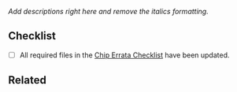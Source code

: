 <!-- This template states the absolute minimum for an MR. If you want to have a more elaborate template for a specific kind of MR (feature/bugfix/docs) with a checklist, select another template. -->

_Add descriptions right here and remove the italics formatting._<!-- Mandatory -->

## Checklist <!-- Optional -->
<!-- Todo items before merge-->
* [ ] All required files in the [Chip Errata Checklist](https://espressifsystems.sharepoint.com/:x:/r/sites/Documentation/_layouts/15/Doc.aspx?sourcedoc=%7B82FC5D11-52C0-41D0-A2C8-AB04A82A47B4%7D&file=Chip%20Errata%20Checklist%20and%20Workflow-v1.0.xlsx&action=default&mobileredirect=true) have been updated.

## Related <!-- Optional -->
<!-- Related Jira issues or other links-->
